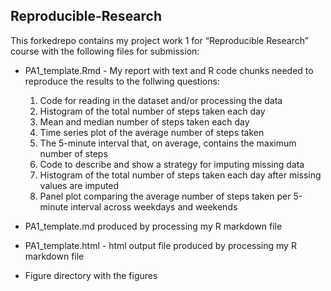 ## Reproducible-Research

This forkedrepo contains my project work 1 for “Reproducible Research” course with the following files for submission:

* PA1_template.Rmd - My report with text and R code chunks needed to reproduce the results to the follwing questions:
  1.	Code for reading in the dataset and/or processing the data
  2.	Histogram of the total number of steps taken each day
  3.	Mean and median number of steps taken each day
  4.	Time series plot of the average number of steps taken
  5.	The 5-minute interval that, on average, contains the maximum number of steps
  6.	Code to describe and show a strategy for imputing missing data
  7.	Histogram of the total number of steps taken each day after missing values are imputed
  8.	Panel plot comparing the average number of steps taken per 5-minute interval across weekdays and weekends

* PA1_template.md produced by processing my R markdown file
* PA1_template.html - html output file produced by processing my R markdown file
* Figure directory with the figures
